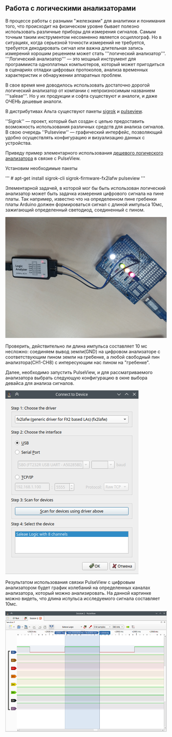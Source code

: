 ## Работа с логическими анализаторами

В процессе работы с разными "железками" для аналитики и понимания того, что происходит на физическом уровне бывает полезно использовать различные приборы для измерения сигналов. Самым точным таким инструментом несомненно является осциллограф. Но в ситуациях, когда серьезной точности измерений не требуется, требуется декодировать сигнал или важна длительная запись измерений хорошим решением может стать '''логический анализатор'''. '''Логический анализатор''' — это мощный инструмент для программиста одноплатных компьютеров, который может пригодиться в сценариях отладки цифровых протоколов, анализа временных характеристик и обнаружении аппаратных проблем.

В свое время мне доводилось использовать достаточно дорогой логический анализатор от компании с непроизносимым названием '''saleae'''. Но у их продукции и софта существуют и аналоги, и даже ОЧЕНЬ дешевые аналоги.

В дистрибутивах Альта существуют пакеты [sigrok](https://packages.altlinux.org/en/sisyphus/srpms/sigrok-cli/) и [pulseview](https://packages.altlinux.org/en/sisyphus/srpms/pulseview/).

''Sigrok'' — проект, который был создан с целью предоставить возможность использования различных средств для анализа сигналов. В свою очередь ''Pulseview'' — графический интерфейс, позволяющий удобно осуществлять конфигурацию и визуализацию данных с устройства.

Приведу пример элементарного использования [дешевого логического анализатора](https://www.ozon.ru/product/logicheskiy-analizator-tsifrovyh-signalov-na-8-kanalov-usb-arm-fpga-u-631061160/) в связке с PulseView.

Установим необходимые пакеты

'''
\# apt-get install sigrok-cli sigrok-firmware-fx2lafw pulseview
'''

Элементарной задачей, в которой мог бы быть использован логический анализатор может быть задачка измерения цифрового сигнала на пине платы. Так например, известно что на определенном пине гребенки платы Arduino должен формироваться сигнал с длиной импульса 10мс, зажигающий определенный светодиод, соединенный с пином. 


![Цифровой анализатор и плата](/pictures/Цировой%20анализатор%20и%20плата.jpg)

Проверить, действительно ли длина импульса составляет 10 мс несложно: соединяем вывод земли(GND) на цифровом анализаторе с соответствующим пином земли на гребенке, а любой свободный пин анализтора(CH1-CH8) с интересующим нас пином на "гребенке".


Далее, необходимо запустить PulseView, и для рассматриваемого анализатора выбрать следующую конфигурацию в окне выбора девайса для анализа сигналов.

![Настройка PulseView](/pictures/Настройка%20PulseView.png)


Результатом использования связки PulseView с цифровым анализатором будет график колебаний на определенных каналах анализатора, который можно анализировать. На данной картинке можно видеть, что длина испульса исследуемого сигнала составляет 10мс.


![Демо PulseView](/pictures/Демо%20PulseView.png)



